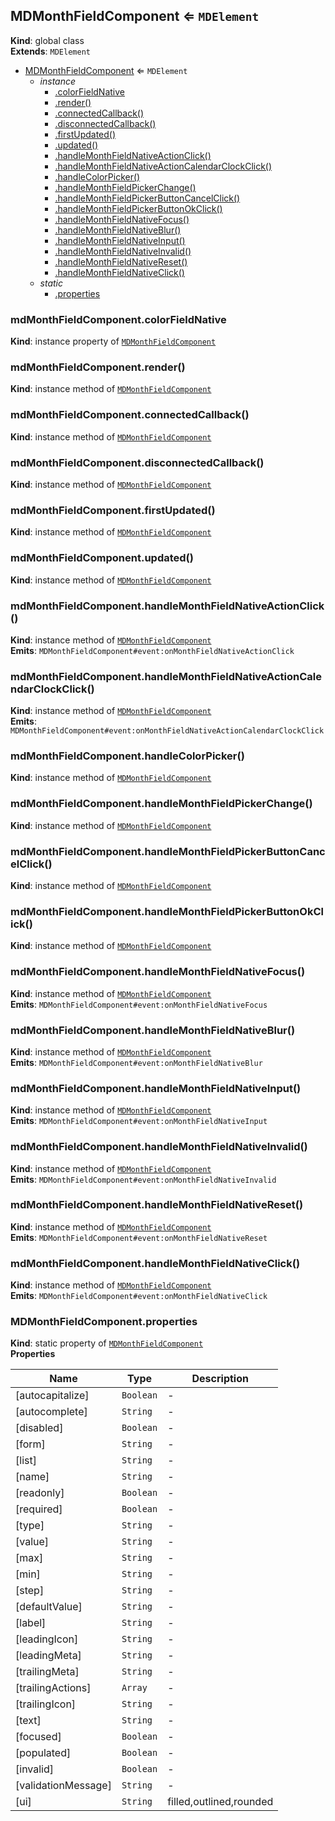 <a name="MDMonthFieldComponent"></a>

## MDMonthFieldComponent ⇐ <code>MDElement</code>
**Kind**: global class  
**Extends**: <code>MDElement</code>  

* [MDMonthFieldComponent](#MDMonthFieldComponent) ⇐ <code>MDElement</code>
    * _instance_
        * [.colorFieldNative](#MDMonthFieldComponent+colorFieldNative)
        * [.render()](#MDMonthFieldComponent+render)
        * [.connectedCallback()](#MDMonthFieldComponent+connectedCallback)
        * [.disconnectedCallback()](#MDMonthFieldComponent+disconnectedCallback)
        * [.firstUpdated()](#MDMonthFieldComponent+firstUpdated)
        * [.updated()](#MDMonthFieldComponent+updated)
        * [.handleMonthFieldNativeActionClick()](#MDMonthFieldComponent+handleMonthFieldNativeActionClick)
        * [.handleMonthFieldNativeActionCalendarClockClick()](#MDMonthFieldComponent+handleMonthFieldNativeActionCalendarClockClick)
        * [.handleColorPicker()](#MDMonthFieldComponent+handleColorPicker)
        * [.handleMonthFieldPickerChange()](#MDMonthFieldComponent+handleMonthFieldPickerChange)
        * [.handleMonthFieldPickerButtonCancelClick()](#MDMonthFieldComponent+handleMonthFieldPickerButtonCancelClick)
        * [.handleMonthFieldPickerButtonOkClick()](#MDMonthFieldComponent+handleMonthFieldPickerButtonOkClick)
        * [.handleMonthFieldNativeFocus()](#MDMonthFieldComponent+handleMonthFieldNativeFocus)
        * [.handleMonthFieldNativeBlur()](#MDMonthFieldComponent+handleMonthFieldNativeBlur)
        * [.handleMonthFieldNativeInput()](#MDMonthFieldComponent+handleMonthFieldNativeInput)
        * [.handleMonthFieldNativeInvalid()](#MDMonthFieldComponent+handleMonthFieldNativeInvalid)
        * [.handleMonthFieldNativeReset()](#MDMonthFieldComponent+handleMonthFieldNativeReset)
        * [.handleMonthFieldNativeClick()](#MDMonthFieldComponent+handleMonthFieldNativeClick)
    * _static_
        * [.properties](#MDMonthFieldComponent.properties)

<a name="MDMonthFieldComponent+colorFieldNative"></a>

### mdMonthFieldComponent.colorFieldNative
**Kind**: instance property of [<code>MDMonthFieldComponent</code>](#MDMonthFieldComponent)  
<a name="MDMonthFieldComponent+render"></a>

### mdMonthFieldComponent.render()
**Kind**: instance method of [<code>MDMonthFieldComponent</code>](#MDMonthFieldComponent)  
<a name="MDMonthFieldComponent+connectedCallback"></a>

### mdMonthFieldComponent.connectedCallback()
**Kind**: instance method of [<code>MDMonthFieldComponent</code>](#MDMonthFieldComponent)  
<a name="MDMonthFieldComponent+disconnectedCallback"></a>

### mdMonthFieldComponent.disconnectedCallback()
**Kind**: instance method of [<code>MDMonthFieldComponent</code>](#MDMonthFieldComponent)  
<a name="MDMonthFieldComponent+firstUpdated"></a>

### mdMonthFieldComponent.firstUpdated()
**Kind**: instance method of [<code>MDMonthFieldComponent</code>](#MDMonthFieldComponent)  
<a name="MDMonthFieldComponent+updated"></a>

### mdMonthFieldComponent.updated()
**Kind**: instance method of [<code>MDMonthFieldComponent</code>](#MDMonthFieldComponent)  
<a name="MDMonthFieldComponent+handleMonthFieldNativeActionClick"></a>

### mdMonthFieldComponent.handleMonthFieldNativeActionClick()
**Kind**: instance method of [<code>MDMonthFieldComponent</code>](#MDMonthFieldComponent)  
**Emits**: <code>MDMonthFieldComponent#event:onMonthFieldNativeActionClick</code>  
<a name="MDMonthFieldComponent+handleMonthFieldNativeActionCalendarClockClick"></a>

### mdMonthFieldComponent.handleMonthFieldNativeActionCalendarClockClick()
**Kind**: instance method of [<code>MDMonthFieldComponent</code>](#MDMonthFieldComponent)  
**Emits**: <code>MDMonthFieldComponent#event:onMonthFieldNativeActionCalendarClockClick</code>  
<a name="MDMonthFieldComponent+handleColorPicker"></a>

### mdMonthFieldComponent.handleColorPicker()
**Kind**: instance method of [<code>MDMonthFieldComponent</code>](#MDMonthFieldComponent)  
<a name="MDMonthFieldComponent+handleMonthFieldPickerChange"></a>

### mdMonthFieldComponent.handleMonthFieldPickerChange()
**Kind**: instance method of [<code>MDMonthFieldComponent</code>](#MDMonthFieldComponent)  
<a name="MDMonthFieldComponent+handleMonthFieldPickerButtonCancelClick"></a>

### mdMonthFieldComponent.handleMonthFieldPickerButtonCancelClick()
**Kind**: instance method of [<code>MDMonthFieldComponent</code>](#MDMonthFieldComponent)  
<a name="MDMonthFieldComponent+handleMonthFieldPickerButtonOkClick"></a>

### mdMonthFieldComponent.handleMonthFieldPickerButtonOkClick()
**Kind**: instance method of [<code>MDMonthFieldComponent</code>](#MDMonthFieldComponent)  
<a name="MDMonthFieldComponent+handleMonthFieldNativeFocus"></a>

### mdMonthFieldComponent.handleMonthFieldNativeFocus()
**Kind**: instance method of [<code>MDMonthFieldComponent</code>](#MDMonthFieldComponent)  
**Emits**: <code>MDMonthFieldComponent#event:onMonthFieldNativeFocus</code>  
<a name="MDMonthFieldComponent+handleMonthFieldNativeBlur"></a>

### mdMonthFieldComponent.handleMonthFieldNativeBlur()
**Kind**: instance method of [<code>MDMonthFieldComponent</code>](#MDMonthFieldComponent)  
**Emits**: <code>MDMonthFieldComponent#event:onMonthFieldNativeBlur</code>  
<a name="MDMonthFieldComponent+handleMonthFieldNativeInput"></a>

### mdMonthFieldComponent.handleMonthFieldNativeInput()
**Kind**: instance method of [<code>MDMonthFieldComponent</code>](#MDMonthFieldComponent)  
**Emits**: <code>MDMonthFieldComponent#event:onMonthFieldNativeInput</code>  
<a name="MDMonthFieldComponent+handleMonthFieldNativeInvalid"></a>

### mdMonthFieldComponent.handleMonthFieldNativeInvalid()
**Kind**: instance method of [<code>MDMonthFieldComponent</code>](#MDMonthFieldComponent)  
**Emits**: <code>MDMonthFieldComponent#event:onMonthFieldNativeInvalid</code>  
<a name="MDMonthFieldComponent+handleMonthFieldNativeReset"></a>

### mdMonthFieldComponent.handleMonthFieldNativeReset()
**Kind**: instance method of [<code>MDMonthFieldComponent</code>](#MDMonthFieldComponent)  
**Emits**: <code>MDMonthFieldComponent#event:onMonthFieldNativeReset</code>  
<a name="MDMonthFieldComponent+handleMonthFieldNativeClick"></a>

### mdMonthFieldComponent.handleMonthFieldNativeClick()
**Kind**: instance method of [<code>MDMonthFieldComponent</code>](#MDMonthFieldComponent)  
**Emits**: <code>MDMonthFieldComponent#event:onMonthFieldNativeClick</code>  
<a name="MDMonthFieldComponent.properties"></a>

### MDMonthFieldComponent.properties
**Kind**: static property of [<code>MDMonthFieldComponent</code>](#MDMonthFieldComponent)  
**Properties**

| Name | Type | Description |
| --- | --- | --- |
| [autocapitalize] | <code>Boolean</code> | - |
| [autocomplete] | <code>String</code> | - |
| [disabled] | <code>Boolean</code> | - |
| [form] | <code>String</code> | - |
| [list] | <code>String</code> | - |
| [name] | <code>String</code> | - |
| [readonly] | <code>Boolean</code> | - |
| [required] | <code>Boolean</code> | - |
| [type] | <code>String</code> | - |
| [value] | <code>String</code> | - |
| [max] | <code>String</code> | - |
| [min] | <code>String</code> | - |
| [step] | <code>String</code> | - |
| [defaultValue] | <code>String</code> | - |
| [label] | <code>String</code> | - |
| [leadingIcon] | <code>String</code> | - |
| [leadingMeta] | <code>String</code> | - |
| [trailingMeta] | <code>String</code> | - |
| [trailingActions] | <code>Array</code> | - |
| [trailingIcon] | <code>String</code> | - |
| [text] | <code>String</code> | - |
| [focused] | <code>Boolean</code> | - |
| [populated] | <code>Boolean</code> | - |
| [invalid] | <code>Boolean</code> | - |
| [validationMessage] | <code>String</code> | - |
| [ui] | <code>String</code> | filled,outlined,rounded |

